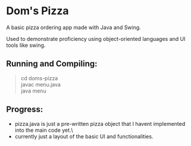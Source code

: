 # Dom's Pizza #
A basic pizza ordering app made with Java and Swing.

Used to demonstrate proficiency using object-oriented languages and 
UI tools like swing. 

## Running and Compiling: ##
>    cd doms-pizza\
>    javac menu.java\
>    java menu

## Progress: ##
* pizza.java is just a pre-written pizza object that I havent implemented into the main code yet.\
* currently just a layout of the basic UI and functionalities.
